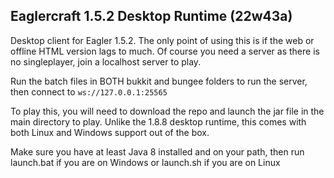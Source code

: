 ## Eaglercraft 1.5.2 Desktop Runtime (22w43a)

Desktop client for Eagler 1.5.2. The only point of using this is if the web or offline HTML version lags to much. Of course you need a server as there is no singleplayer, join a localhost server to play. 

Run the batch files in BOTH bukkit and bungee folders to run the server, then connect to `ws://127.0.0.1:25565`

To play this, you will need to download the repo and launch the jar file in the main directory to play. Unlike the 1.8.8 desktop runtime, this comes with both Linux and Windows support out of the box.

Make sure you have at least Java 8 installed and on your path, then run launch.bat if you are on Windows or launch.sh if you are on Linux

